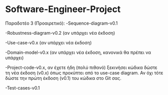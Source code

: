 # Software-Engineer-Project
Παραδοτέο 3 (Προαιρετικό):
-Sequence-diagram-v0.1

-Robustness-diagram-v0.2 (αν υπάρχει νέα έκδοση)

-Use-case-v0.x (αν υπάρχει νέα έκδοση)

-Domain-model-v0.x (αν υπάρχει νέα έκδοση, κανονικά θα πρέπει να υπάρχει)

-Project-code-v0.x, αν έχετε ήδη (πολύ πιθανό) ξεκινήσει κώδικα δώστε τη νέα 
έκδοση (v0.x) όπως προκύπτει από το use-case diagram. Αν όχι τότε δώστε την πρώτη 
έκδοση (v0.1) του κώδικα στο Git σας.

-Test-cases-v0.1
